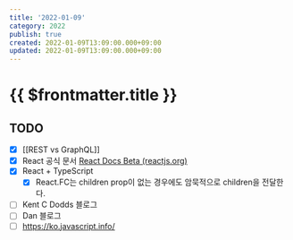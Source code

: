 ```yaml
---
title: '2022-01-09'
category: 2022
publish: true
created: 2022-01-09T13:09:00.000+09:00
updated: 2022-01-09T13:09:00.000+09:00
---
```


# {{ $frontmatter.title }}

## TODO

- [x] [[REST vs GraphQL]]
- [x] React 공식 문서 [React Docs Beta (reactjs.org)](https://beta.reactjs.org/)
- [x] React + TypeScript
  - [x] React.FC는 children prop이 없는 경우에도 암묵적으로 children을 전달한다.
- [ ] Kent C Dodds 블로그
- [ ] Dan 블로그
- [ ] https://ko.javascript.info/
